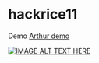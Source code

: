 # hackrice11

Demo [Arthur demo](https://www.youtube.com/watch?v=XP6tZ2OU4xs)

[![IMAGE ALT TEXT HERE](https://gm1.ggpht.com/-42ODQ-qjgTBGufNqselgOqc-lYSGACvGO2ytRirbtolZxeLnahWTsGUIT4xSJGjcr6lV-9Pe5dxdXKLUlidWUqJfuV4jg3gCi3WV7D-rhwKQnt5Z-r7DhhkjY_bC6K5kgxWH6auqDkijG6q3QS3ptHVWDR1zXgTJpTkhAp7TCPOSBtgZdJMFnLhDizuEYnzVxIgrI0b--49r5bp86UEcMqKYBQJ4P0rO3WZxw5AvHY4A4fdg7Pa73BRf8biDCKa37VfUeZTxTRG5VKZtvXmyZIJz8cggjS-JyXYYg36SIbwRLh-hiZY67mOyl3WN78kh4-Lv4ADivRSl6vb_8GpjaaaY-cYF5FrzUzZODjni8x_nJSm3092QDhas5SJS6gt0r_ZRiOuhbuHXTG7NaBWoU98ANbvye8PnnFeiAT80yD-n2LsKesW_56jsF0jaf2ixOyu4_3mithW9CCDxBGJNK8aCE3jpgLzaJ2WZw7SH6P6id1JruzHZqECiBycThfocFPVw0q6RmlEzU03BdKc9kJwLbQdhxhisKFDz4N9-kd59A9TOV_BmjV0kNw6_D-l0_6ADDYE0yLUQ7h1efQpbkakiguTiXqJtZ0Co--X1m8FEKZ0kb3mrVBYM9gRmpue-kQh8o_qmzpUa407ZY6lv3fumvHVNib9LdIH7ZhcnxKisez5sEwe1wWVHbJGxdBKZciZFUGNbfzzaCczkR9MgwePF7OBI2cV7EIeh4WL9A=s0-l75-ft-l75-ft)](https://www.youtube.com/watch?v=XP6tZ2OU4xs)
